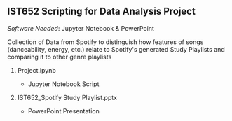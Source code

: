 ## IST652 Scripting for Data Analysis Project ##
*Software Needed*: Jupyter Notebook & PowerPoint

Collection of Data from Spotify to distinguish how features of songs (danceability, energy, etc.) relate to Spotify's generated Study Playlists and comparing it to other genre playlists

1. Project.ipynb
    - Jupyter Notebook Script
    
2. IST652_Spotify Study Playlist.pptx
    - PowerPoint Presentation  
